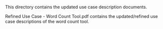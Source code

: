 This directory contains the updated use case description documents.

Refined Use Case - Word Count Tool.pdf contains the updated/refined use case descriptions of the word count tool.
